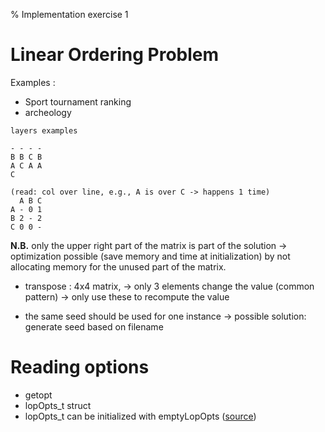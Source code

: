 % Implementation exercise 1

# Linear Ordering Problem
<!-- TODO try to retrieve more recent slides -->

Examples :
* Sport tournament ranking
* archeology
~~~
layers examples

- - - -
B B C B
A C A A
C

(read: col over line, e.g., A is over C -> happens 1 time)
  A B C
A - 0 1
B 2 - 2
C 0 0 -
~~~

**N.B.** only the upper right part of the matrix is part of the solution -> optimization possible (save memory and time at initialization) by not allocating memory for the unused part of the matrix.

* transpose : 4x4 matrix, -> only 3 elements change the value (common pattern) -> only use these to recompute the value

* the same seed should be used for one instance -> possible solution: generate seed based on filename

# Reading options

* getopt
* lopOpts_t struct
* lopOpts_t can be initialized with emptyLopOpts ([source](http://goo.gl/21VvQQ))
